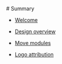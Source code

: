 ‌# Summary​

* [Welcome](welcome.md)

* [Design overview](overview/index.md)
<!---
    * [Markets](overview/markets.md)
    * [Orders](overview/orders.md)
    * [System integration](overview/integration.md)

* [APIs](apis.md)
-->

* [Move modules](modules.md)

* [Logo attribution](logo.md)